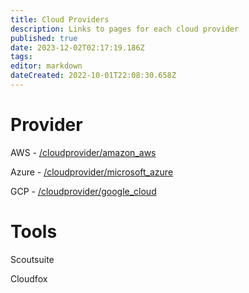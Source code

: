 ```yaml
---
title: Cloud Providers
description: Links to pages for each cloud provider
published: true
date: 2023-12-02T02:17:19.186Z
tags: 
editor: markdown
dateCreated: 2022-10-01T22:08:30.658Z
---
```


# Provider

AWS - [/cloudprovider/amazon\_aws](/cloudprovider/amazon_aws)

Azure - [/cloudprovider/microsoft\_azure](/cloudprovider/microsoft_azure)

GCP - [/cloudprovider/google\_cloud](/cloudprovider/google_cloud)


# Tools
Scoutsuite

Cloudfox